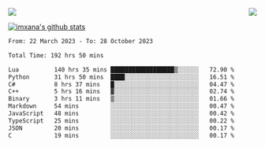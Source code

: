 <p>
  <a href="https://count.getloli.com/"><img src="https://count.getloli.com/get/@xana.readme?theme=moebooru-h"></a>
  <img src="https://weather-icon.journeyad.repl.co/@hangzhou?v=1" align="right">
</p>


<a href="https://github.com/imxana"><img align="center" src="https://github-readme-stats.vercel.app/api?username=imxana&show_icons=true&include_all_commits=true&hide_border=tru&custom_title=imxana%27s%20Github%20Stats" alt="imxana's github stats" /></a> 

<!--START_SECTION:waka-->

```txt
From: 22 March 2023 - To: 28 October 2023

Total Time: 192 hrs 50 mins

Lua          140 hrs 35 mins ██████████████████▒░░░░░░   72.90 %
Python       31 hrs 50 mins  ████░░░░░░░░░░░░░░░░░░░░░   16.51 %
C#           8 hrs 37 mins   █░░░░░░░░░░░░░░░░░░░░░░░░   04.47 %
C++          5 hrs 16 mins   ▓░░░░░░░░░░░░░░░░░░░░░░░░   02.74 %
Binary       3 hrs 11 mins   ▒░░░░░░░░░░░░░░░░░░░░░░░░   01.66 %
Markdown     54 mins         ░░░░░░░░░░░░░░░░░░░░░░░░░   00.47 %
JavaScript   48 mins         ░░░░░░░░░░░░░░░░░░░░░░░░░   00.42 %
TypeScript   25 mins         ░░░░░░░░░░░░░░░░░░░░░░░░░   00.22 %
JSON         20 mins         ░░░░░░░░░░░░░░░░░░░░░░░░░   00.17 %
C            19 mins         ░░░░░░░░░░░░░░░░░░░░░░░░░   00.17 %
```

<!--END_SECTION:waka-->
